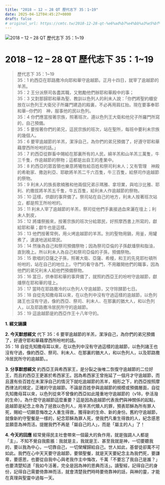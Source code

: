 ```yaml
---
title: "2018 – 12 – 28 QT 歷代志下 35：1~19"
date: 2025-04-12T04:45:27+0800
draft: false
# original_url: https://cmtc.tw/2018-12-28-qt-%e6%ad%b7%e4%bb%a3%e5%bf%97%e4%b8%8b-35%ef%bc%9a119
---
```


![2018 – 12 – 28 QT 歷代志下 35：1\~19](/images/qt.jpg   "2018 – 12 – 28 QT 歷代志下 35：1\~19")

# 2018 – 12 – 28 QT 歷代志下 35：1\~19

> 歷代志下 35：1\~19  
> 35：1 約西亞在耶路撒冷向耶和華守逾越節。正月十四日，就宰了逾越節的羊羔。  
> 35：2 王分派祭司各盡其職，又勉勵他們辦耶和華殿中的事；  
> 35：3 又對那歸耶和華為聖、教訓以色列人的利未人說：「你們將聖約櫃安放在以色列王大衛兒子所羅門建造的殿裏，不必再用肩扛抬。現在要事奉耶和華─你們的　神，服事他的民以色列。  
> 35：4 你們應當按著宗族，照著班次，遵以色列王大衛和他兒子所羅門所寫的，自己預備。  
> 35：5 要按著你們的弟兄，這民宗族的班次，站在聖所，每班中要利未宗族的幾個人。  
> 35：6 要宰逾越節的羊羔，潔淨自己，為你們的弟兄預備了，好遵守耶和華藉摩西所吩咐的話。」  
> 35：7 約西亞從群畜中賜給在那裏所有的人民，綿羊羔和山羊羔三萬隻，牛三千隻，作逾越節的祭物；這都是出自王的產業中。  
> 35：8 約西亞的眾首領也樂意將犧牲給百姓和祭司利未人；又有管理　神殿的希勒家、撒迦利亞、耶歇將羊羔二千六百隻，牛三百隻，給祭司作逾越節的祭物。  
> 35：9 利未人的族長歌楠雅和他兩個兄弟示瑪雅、拿坦業，與哈沙比雅、耶利、約撒拔將羊羔五千隻，牛五百隻，給利未人作逾越節的祭物。  
> 35：10 這樣，供獻的事齊備了。祭司站在自己的地方，利未人按著班次站立，都是照王所吩咐的。  
> 35：11 利未人宰了逾越節的羊羔，祭司從他們手裏接過血來灑在壇上；利未人剝皮，  
> 35：12 將燔祭搬來，按著宗族的班次分給眾民，好照摩西書上所寫的，獻給耶和華；獻牛也是這樣。  
> 35：13 他們按著常例，用火烤逾越節的羊羔。別的聖物用鍋，用釜，用罐煮了，速速地送給眾民。  
> 35：14 然後為自己和祭司預備祭物；因為祭司亞倫的子孫獻燔祭和脂油，直到晚上。所以利未人為自己和祭司亞倫的子孫，預備祭物。  
> 35：15 歌唱的亞薩之子孫，照著大衛、亞薩、希幔，和王的先見耶杜頓所吩咐的，站在自己的地位上。守門的看守各門，不用離開他們的職事，因為他們的弟兄利未人給他們預備祭物。  
> 35：16 當日，供奉耶和華的事齊備了，就照約西亞王的吩咐守逾越節，獻燔祭在耶和華的壇上。  
> 35：17 當時在耶路撒冷的以色列人守逾越節，又守除酵節七日。  
> 35：18 自從先知撒母耳以來，在以色列中沒有守過這樣的逾越節，以色列諸王也沒有守過，像約西亞、祭司、利未人、在那裏的猶大人，和以色列人，以及耶路撒冷居民所守的逾越節。  
> 35：19 這逾越節是約西亞作王十八年守的。

**1. 經文誦讀**

**2.  今天默想經文**
代下 35：6 要宰逾越節的羊羔，潔淨自己，為你們的弟兄預備了，好遵守耶和華藉摩西所吩咐的話。  
35：18 自從先知撒母耳以來，在以色列中沒有守過這樣的逾越節，以色列諸王也沒有守過，像約西亞、祭司、利未人、在那裏的猶大人，和以色列人，以及耶路撒冷居民所守的逾越節。。

**3. 分享默想經文**
約西亞王與希西家王，是分裂之後唯二恢復守逾越節的二位好王，而且約西亞王更甚於希西家王。因為希西家王曾拖延了一個月才守逾越節，而且還有些百姓在未潔淨自己的情況下就吃逾越節的羔羊，相形之下，約西亞按照摩西律法的規定，正確的守逾越節。不論是百姓參與逾越節的規模或預備層面，自從先知撒母耳以來，以色列從來不曾像約西亞如此隆重地守逾越節的（v18，參活潑的生命）。為什麼守逾越節這麼重要？這是因為逾越節代表我們與神關係的起點，逾越節是紀念上帝為了拯救以色列人，用羊羔代贖人的罪，預表耶穌為所有罪人死，賜給一切願意悔改之人重生得救，獲得新的生命、新的身份。舊約守逾越節，就像新約守聖餐是一樣的，紀念耶穌為罪人死，使我們凡重生得救的人，紀念感恩並願意為神而活。提醒我們不再是「屬自己的人」，而是「屬主的人」了！

**4. 今天的回應**
經常覺得民主社會帶來一個最大的負作用，就是強調人人都是「主」，不知不覺自我膨脹：我就是主，我就是王、甚至我就是神，一切要聽我的，要以我為中心，一切靠自己，一切榮耀歸給自己。世人如此，基督徒卻萬不可如此。我們在心中天天要守逾越節，要領聖餐，就是天天要紀念主為我們死，要謙卑，要感恩，也要從自我中心與老我作主中悔改，千萬「不要忘了我自己是誰？」也要清楚知道「我如今活著，完全是因為神的恩典而活」。讀聖經，記得自己的身份，記得自己需要倚靠神而活，就會清楚我們時時要倚靠神的話，與神的靈，才能在真理與聖靈中過每一天。
